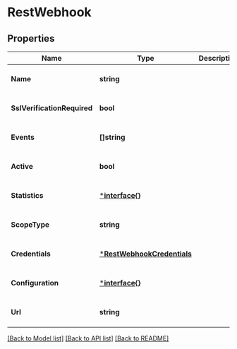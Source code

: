 # RestWebhook

## Properties
Name | Type | Description | Notes
------------ | ------------- | ------------- | -------------
**Name** | **string** |  | [optional] [default to null]
**SslVerificationRequired** | **bool** |  | [optional] [default to null]
**Events** | **[]string** |  | [optional] [default to null]
**Active** | **bool** |  | [optional] [default to null]
**Statistics** | [***interface{}**](interface{}.md) |  | [optional] [default to null]
**ScopeType** | **string** |  | [optional] [default to null]
**Credentials** | [***RestWebhookCredentials**](RestWebhookCredentials.md) |  | [optional] [default to null]
**Configuration** | [***interface{}**](interface{}.md) |  | [optional] [default to null]
**Url** | **string** |  | [optional] [default to null]

[[Back to Model list]](../README.md#documentation-for-models) [[Back to API list]](../README.md#documentation-for-api-endpoints) [[Back to README]](../README.md)

